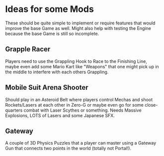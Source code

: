 # Ideas for some Mods
These should be quite simple to implement or require features that would improve
the base Game as well. Might also help with testing the Engine because the base
Game is still so incomplete.


## Grapple Racer
Players need to use the Grappling Hook to Race to the Finishing Line, maybe even add some Mario Kart like
"Weapons" that one might pick up in the middle to interfere with each others Grappling.

## Mobile Suit Arena Shooter
Should play in an Asteroid Belt where players control Mechas and shoot Rockets/Lasers
at each other in Zero-G or maybe even go for some close-quarters combat with Laser Scythes or something.
Needs Massive Explosions, LOTS of Lasers and some Japanese SFX.

## Gateway
A couple of 3D Physics Puzzles that a player can master using a Gateway Gun that connects
two points in the world (totally not Portal!).